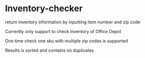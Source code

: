 # Inventory-checker
return inventory information by inputting item number and zip code

Currently only support to check inventory of Office Depot

One time check one sku with multiple zip codes is supported

Results is sorted and contains no duplicates
